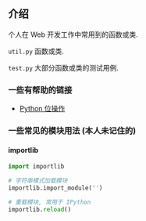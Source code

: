 ## 介绍

个人在 Web 开发工作中常用到的函数或类.

`util.py` 函数或类.

`test.py` 大部分函数或类的测试用例.

### 一些有帮助的链接

- [Python 位操作](https://zhuanlan.zhihu.com/p/28018082) 


### 一些常见的模块用法 (本人未记住的)


#### importlib

```python
import importlib

# 字符串模式加载模块
importlib.import_module('')

# 重载模块, 常用于 IPython
importlib.reload()
```
